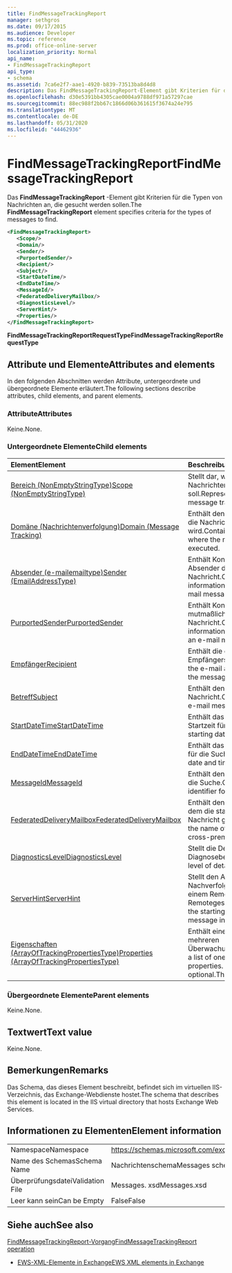 ```yaml
---
title: FindMessageTrackingReport
manager: sethgros
ms.date: 09/17/2015
ms.audience: Developer
ms.topic: reference
ms.prod: office-online-server
localization_priority: Normal
api_name:
- FindMessageTrackingReport
api_type:
- schema
ms.assetid: 7ca6e2f7-aae1-4920-b839-73513ba8d4d8
description: Das FindMessageTrackingReport-Element gibt Kriterien für die Typen von Nachrichten an, die gesucht werden sollen.
ms.openlocfilehash: d30e5391bb4305cae0004a9788df971a57297cae
ms.sourcegitcommit: 88ec988f2bb67c1866d06b361615f3674a24e795
ms.translationtype: MT
ms.contentlocale: de-DE
ms.lasthandoff: 05/31/2020
ms.locfileid: "44462936"
---
```

# <a name="findmessagetrackingreport"></a><span data-ttu-id="e95be-103">FindMessageTrackingReport</span><span class="sxs-lookup"><span data-stu-id="e95be-103">FindMessageTrackingReport</span></span>

<span data-ttu-id="e95be-104">Das **FindMessageTrackingReport** -Element gibt Kriterien für die Typen von Nachrichten an, die gesucht werden sollen.</span><span class="sxs-lookup"><span data-stu-id="e95be-104">The **FindMessageTrackingReport** element specifies criteria for the types of messages to find.</span></span> 
  
```xml
<FindMessageTrackingReport>
   <Scope/>
   <Domain/>
   <Sender/>
   <PurportedSender/>
   <Recipient/>
   <Subject/>
   <StartDateTime/>
   <EndDateTime/>
   <MessageId/>
   <FederatedDeliveryMailbox/>
   <DiagnosticsLevel/>
   <ServerHint/>
   <Properties/>
</FindMessageTrackingReport>
```

 <span data-ttu-id="e95be-105">**FindMessageTrackingReportRequestType**</span><span class="sxs-lookup"><span data-stu-id="e95be-105">**FindMessageTrackingReportRequestType**</span></span>
## <a name="attributes-and-elements"></a><span data-ttu-id="e95be-106">Attribute und Elemente</span><span class="sxs-lookup"><span data-stu-id="e95be-106">Attributes and elements</span></span>

<span data-ttu-id="e95be-107">In den folgenden Abschnitten werden Attribute, untergeordnete und übergeordnete Elemente erläutert.</span><span class="sxs-lookup"><span data-stu-id="e95be-107">The following sections describe attributes, child elements, and parent elements.</span></span>
  
### <a name="attributes"></a><span data-ttu-id="e95be-108">Attribute</span><span class="sxs-lookup"><span data-stu-id="e95be-108">Attributes</span></span>

<span data-ttu-id="e95be-109">Keine.</span><span class="sxs-lookup"><span data-stu-id="e95be-109">None.</span></span>
  
### <a name="child-elements"></a><span data-ttu-id="e95be-110">Untergeordnete Elemente</span><span class="sxs-lookup"><span data-stu-id="e95be-110">Child elements</span></span>

|<span data-ttu-id="e95be-111">**Element**</span><span class="sxs-lookup"><span data-stu-id="e95be-111">**Element**</span></span>|<span data-ttu-id="e95be-112">**Beschreibung**</span><span class="sxs-lookup"><span data-stu-id="e95be-112">**Description**</span></span>|
|:-----|:-----|
|[<span data-ttu-id="e95be-113">Bereich (NonEmptyStringType)</span><span class="sxs-lookup"><span data-stu-id="e95be-113">Scope (NonEmptyStringType)</span></span>](scope-nonemptystringtype.md) <br/> |<span data-ttu-id="e95be-114">Stellt dar, wie umfangreich der Nachrichtenverfolgungsbericht sein soll.</span><span class="sxs-lookup"><span data-stu-id="e95be-114">Represents how extensive the message tracking report should be.</span></span>  <br/> |
|[<span data-ttu-id="e95be-115">Domäne (Nachrichtenverfolgung)</span><span class="sxs-lookup"><span data-stu-id="e95be-115">Domain (Message Tracking)</span></span>](domain-message-tracking.md) <br/> |<span data-ttu-id="e95be-116">Enthält den Namen der Domäne, in der die Nachrichtenverfolgung ausgeführt wird.</span><span class="sxs-lookup"><span data-stu-id="e95be-116">Contains the name of the domain where the message tracking is executed.</span></span>  <br/> |
|[<span data-ttu-id="e95be-117">Absender (e-mailemailtype)</span><span class="sxs-lookup"><span data-stu-id="e95be-117">Sender (EmailAddressType)</span></span>](sender-emailaddresstype.md) <br/> |<span data-ttu-id="e95be-118">Enthält Kontaktinformationen für den Absender der e-Mail-Nachricht.</span><span class="sxs-lookup"><span data-stu-id="e95be-118">Contains contact information for the sender of the e-mail message.</span></span>  <br/> |
|[<span data-ttu-id="e95be-119">PurportedSender</span><span class="sxs-lookup"><span data-stu-id="e95be-119">PurportedSender</span></span>](purportedsender.md) <br/> |<span data-ttu-id="e95be-120">Enthält Kontaktinformationen für den mutmaßlichen Absender einer e-Mail-Nachricht.</span><span class="sxs-lookup"><span data-stu-id="e95be-120">Contains contact information for the alleged sender of an e-mail message.</span></span>  <br/> |
|[<span data-ttu-id="e95be-121">Empfänger</span><span class="sxs-lookup"><span data-stu-id="e95be-121">Recipient</span></span>](recipient.md) <br/> |<span data-ttu-id="e95be-122">Enthält die e-Mail-Adresse des Empfängers der Nachricht.</span><span class="sxs-lookup"><span data-stu-id="e95be-122">Contains the e-mail address for the recipient of the message.</span></span>  <br/> |
|[<span data-ttu-id="e95be-123">Betreff</span><span class="sxs-lookup"><span data-stu-id="e95be-123">Subject</span></span>](subject.md) <br/> |<span data-ttu-id="e95be-124">Enthält den Betreff der e-Mail-Nachricht.</span><span class="sxs-lookup"><span data-stu-id="e95be-124">Contains the subject of the e-mail message.</span></span>  <br/> |
|[<span data-ttu-id="e95be-125">StartDateTime</span><span class="sxs-lookup"><span data-stu-id="e95be-125">StartDateTime</span></span>](startdatetime.md) <br/> |<span data-ttu-id="e95be-126">Enthält das Startdatum und die Startzeit für die Suche.</span><span class="sxs-lookup"><span data-stu-id="e95be-126">Contains the starting date and time for the search.</span></span>  <br/> |
|[<span data-ttu-id="e95be-127">EndDateTime</span><span class="sxs-lookup"><span data-stu-id="e95be-127">EndDateTime</span></span>](enddatetime.md) <br/> |<span data-ttu-id="e95be-128">Enthält das Enddatum und die Endzeit für die Suche.</span><span class="sxs-lookup"><span data-stu-id="e95be-128">Contains the ending date and time for the search.</span></span>  <br/> |
|[<span data-ttu-id="e95be-129">MessageId</span><span class="sxs-lookup"><span data-stu-id="e95be-129">MessageId</span></span>](messageid.md) <br/> |<span data-ttu-id="e95be-130">Enthält den Nachrichtenbezeichner für die Suche.</span><span class="sxs-lookup"><span data-stu-id="e95be-130">Contains the message identifier for the search.</span></span>  <br/> |
|[<span data-ttu-id="e95be-131">FederatedDeliveryMailbox</span><span class="sxs-lookup"><span data-stu-id="e95be-131">FederatedDeliveryMailbox</span></span>](federateddeliverymailbox.md) <br/> |<span data-ttu-id="e95be-132">Enthält den Namen des Postfachs, in dem die standortübergreifende Nachricht gesendet wurde.</span><span class="sxs-lookup"><span data-stu-id="e95be-132">Contains the name of the mailbox where the cross-premise message was sent.</span></span>  <br/> |
|[<span data-ttu-id="e95be-133">DiagnosticsLevel</span><span class="sxs-lookup"><span data-stu-id="e95be-133">DiagnosticsLevel</span></span>](diagnosticslevel.md) <br/> |<span data-ttu-id="e95be-134">Stellt die Detailebene für Diagnoseberichte dar.</span><span class="sxs-lookup"><span data-stu-id="e95be-134">Represents the level of detail for diagnostic reports.</span></span>  <br/> |
|[<span data-ttu-id="e95be-135">ServerHint</span><span class="sxs-lookup"><span data-stu-id="e95be-135">ServerHint</span></span>](serverhint.md) <br/> |<span data-ttu-id="e95be-136">Stellt den Ausgangspunkt zum Nachverfolgen einer Nachricht an einem Remotestandort oder einer Remotegesamtstruktur dar.</span><span class="sxs-lookup"><span data-stu-id="e95be-136">Represents the starting point for tracking a message in a remote site or forest.</span></span>  <br/> |
|[<span data-ttu-id="e95be-137">Eigenschaften (ArrayOfTrackingPropertiesType)</span><span class="sxs-lookup"><span data-stu-id="e95be-137">Properties (ArrayOfTrackingPropertiesType)</span></span>](properties-arrayoftrackingpropertiestype.md) <br/> |<span data-ttu-id="e95be-138">Enthält eine Liste mit einer oder mehreren Überwachungseigenschaften.</span><span class="sxs-lookup"><span data-stu-id="e95be-138">Contains a list of one or more tracking properties.</span></span> <span data-ttu-id="e95be-139">Dieses Element ist optional.</span><span class="sxs-lookup"><span data-stu-id="e95be-139">This element is optional.</span></span>  <br/> |
   
### <a name="parent-elements"></a><span data-ttu-id="e95be-140">Übergeordnete Elemente</span><span class="sxs-lookup"><span data-stu-id="e95be-140">Parent elements</span></span>

<span data-ttu-id="e95be-141">Keine.</span><span class="sxs-lookup"><span data-stu-id="e95be-141">None.</span></span>
  
## <a name="text-value"></a><span data-ttu-id="e95be-142">Textwert</span><span class="sxs-lookup"><span data-stu-id="e95be-142">Text value</span></span>

<span data-ttu-id="e95be-143">Keine.</span><span class="sxs-lookup"><span data-stu-id="e95be-143">None.</span></span>
  
## <a name="remarks"></a><span data-ttu-id="e95be-144">Bemerkungen</span><span class="sxs-lookup"><span data-stu-id="e95be-144">Remarks</span></span>

<span data-ttu-id="e95be-145">Das Schema, das dieses Element beschreibt, befindet sich im virtuellen IIS-Verzeichnis, das Exchange-Webdienste hostet.</span><span class="sxs-lookup"><span data-stu-id="e95be-145">The schema that describes this element is located in the IIS virtual directory that hosts Exchange Web Services.</span></span>
  
## <a name="element-information"></a><span data-ttu-id="e95be-146">Informationen zu Elementen</span><span class="sxs-lookup"><span data-stu-id="e95be-146">Element information</span></span>

|||
|:-----|:-----|
|<span data-ttu-id="e95be-147">Namespace</span><span class="sxs-lookup"><span data-stu-id="e95be-147">Namespace</span></span>  <br/> |https://schemas.microsoft.com/exchange/services/2006/messages  <br/> |
|<span data-ttu-id="e95be-148">Name des Schemas</span><span class="sxs-lookup"><span data-stu-id="e95be-148">Schema Name</span></span>  <br/> |<span data-ttu-id="e95be-149">Nachrichtenschema</span><span class="sxs-lookup"><span data-stu-id="e95be-149">Messages schema</span></span>  <br/> |
|<span data-ttu-id="e95be-150">Überprüfungsdatei</span><span class="sxs-lookup"><span data-stu-id="e95be-150">Validation File</span></span>  <br/> |<span data-ttu-id="e95be-151">Messages. xsd</span><span class="sxs-lookup"><span data-stu-id="e95be-151">Messages.xsd</span></span>  <br/> |
|<span data-ttu-id="e95be-152">Leer kann sein</span><span class="sxs-lookup"><span data-stu-id="e95be-152">Can be Empty</span></span>  <br/> |<span data-ttu-id="e95be-153">False</span><span class="sxs-lookup"><span data-stu-id="e95be-153">False</span></span>  <br/> |
   
## <a name="see-also"></a><span data-ttu-id="e95be-154">Siehe auch</span><span class="sxs-lookup"><span data-stu-id="e95be-154">See also</span></span>



[<span data-ttu-id="e95be-155">FindMessageTrackingReport-Vorgang</span><span class="sxs-lookup"><span data-stu-id="e95be-155">FindMessageTrackingReport operation</span></span>](findmessagetrackingreport-operation.md)


- [<span data-ttu-id="e95be-156">EWS-XML-Elemente in Exchange</span><span class="sxs-lookup"><span data-stu-id="e95be-156">EWS XML elements in Exchange</span></span>](ews-xml-elements-in-exchange.md)

